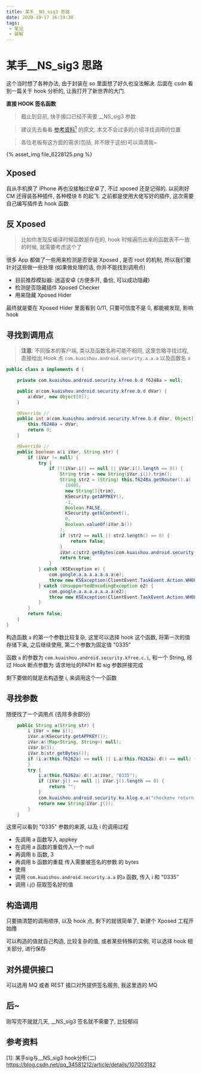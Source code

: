 ```yaml
---
title: 某手__NS_sig3 思路
date: 2020-10-17 16:19:38
tags:
 - 笔记
 - 破解
---
```






# 某手__NS_sig3 思路

这个当时想了各种办法, 由于封装在 so 里面想了好久也没法解决.  后面在 csdn 看到一篇关于 hook 分析的, 让我打开了新世界的大门. 

**直接 HOOK 签名函数**

> 截止到目前, 快手接口已经不需要 __NS_sig3 参数

> 建议先去看看 [参考资料<sup>1</sup>](#参考资料) 的原文, 本文不会过多的介绍寻找调用的位置

> 各位老板有这方面的需求(包括, 并不限于这些)可以滴滴我~



{% asset_img file_6228125.png %}

<!--more-->

## Xposed

自从手机换了 iPhone 再也没接触过安卓了,  不过 xposed 还是记得的.  以前刷好 CM 还得装各种插件, 各种模块 6 的起飞. 之前都是使用大佬写好的插件, 这次需要自己编写插件去 hook 函数


## 反 Xposed

> 比如你发现反编译时候函数是存在的, hook 时候遍历出来的函数表不一致的时候, 就需要考虑这个了


很多 App 都做了一些用来检测是否安装 Xposed , 是否 root 的机制, 所以我们要针对这些做一些处理 (如果做处理的话, 你并不能找到调用点)

* 目前推荐模拟器:  逍遥安卓 (方便多开, 备份, 可以成功隐藏)
* 检测是否隐藏插件 Xposed Checker
* 用来隐藏 Xposed Hider

最终就是要在 Xposed Hider 里面看到 0/11, 只要可信度不是 0, 都能被发现, 影响 hook



## 寻找到调用点

> **注意**: 不同版本的客户端, 类以及函数名称可能不相同, 这里忽略寻找过程, 直接给出 Hook 点 `com.kuaishou.android.security.a.a.a` 以及函数名 `a`

```java
public class a implements d {

    private com.kuaishou.android.security.kfree.b.d f6248a = null;

    public a(com.kuaishou.android.security.kfree.b.d dVar) {
        a(dVar, new Object[0]);
    }

    @Override //
    public int a(com.kuaishou.android.security.kfree.b.d dVar, Object[] objArr) {
        this.f6248a = dVar;
        return 0;
    }

    @Override //
    public boolean a(i iVar, String str) {
        if (iVar != null) {
            try {
                if (!(iVar.i() == null || iVar.i().length == 0)) {
                    String trim = new String(iVar.i()).trim();
                    String str2 = (String) this.f6248a.getRouter().a(
                      10405,
                      new String[]{trim},
                      KSecurity.getAPPKEY(),
                      -1,
                      Boolean.FALSE,
                      KSecurity.getkContext(),
                      0,
                      Boolean.valueOf(iVar.b())
                    );
                    if (str2 == null || str2.length() == 0) {
                        return false;
                    }
                    iVar.c(str2.getBytes(com.kuaishou.android.security.ku.d.f6301a));
                    return true;
                }
            } catch (KSException e) {
                com.google.a.a.a.a.a.a.a(e);
                throw new KSException(ClientEvent.TaskEvent.Action.WHOLE_UPLOAD);
            } catch (UnsupportedEncodingException e2) {
                com.google.a.a.a.a.a.a.a(e2);
                throw new KSException(ClientEvent.TaskEvent.Action.WHOLE_UPLOAD);
            }
        }
        return false;
    }
}
```

构造函数 `a`  的第一个参数比较复杂, 这里可以选择 hook 这个函数, 将第一次的值存储下来, 之后继续使用, 第二个参数为固定值 "0335"

函数 `a` 的参数为 `com.kuaishou.android.security.kfree.c.i`, 和一个 String, 经过 Hook 断点参数为 请求地址的PATH 和 sig 参数拼接完成

剩下要做的就是去构造整 i, 来调用这个一个函数

## 寻找参数

随便找了一个调用点 (去除多余部分)

```java
    public String a(String str) {
        i iVar = new i();
        iVar.a(KSecurity.getAPPKEY());
        iVar.a((Map<String, String>) null);
        iVar.b(3);
        iVar.b(str.getBytes());
        if (i.a(this.f6262a) == null || i.a(this.f6262a).d() == null) {
        }
        try {
            i.a(this.f6262a).d().a(iVar, "0335");
            if (iVar.j() == null || iVar.j().length == 0) {
                return "";
            }
            com.kuaishou.android.security.ku.klog.e.a("checkenv return:%s", a.a(iVar.j()));
            return new String(iVar.j());
        }
    }
```

这里可以看到 "0335" 参数的来源, 以及 i 的调用过程

* 先调用 a 函数写入 appkey
* 在调用 a 函数的重载传入一个 null
* 再调用 b 函数, 3
* 再调用 b 函数的重载 传入需要被签名的参数 的 bytes
* 使用 
* 调用 `com.kuaishou.android.security.a.a` 的`a` 函数, 传入 i 和 "0335"
* 调用 i.j() 获取签名好的值

## 构造调用

只要搞清楚的调用顺序, 以及 hook 点, 剩下的就很简单了, 新建个 Xposed 工程开始撸

可以构造的值就自己构造, 比较复杂的值,  或者某些特殊的实例, 可以选择 hook 相关部分, 进行保存

## 对外提供接口

可以选用 MQ 或者 REST 接口对外提供签名服务,  我这里选的 MQ

## 后~

刚写完不就就几天, __NS_sig3 签名就不需要了, 比较郁闷

## 参考资料

[1]: 某手sig与__NS_sig3 hook分析(二) https://blog.csdn.net/qq_34581212/article/details/107003182





